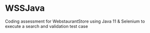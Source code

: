 # WSSJava
Coding assessment for WebstaurantStore using Java 11 &amp; Selenium to execute a search and validation test case

